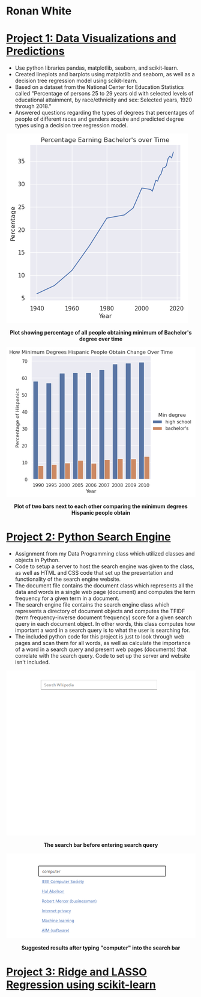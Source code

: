# Ronan White

# [Project 1: Data Visualizations and Predictions](https://github.com/rpwhite02/Portfolio/tree/main/Project%201)
* Use python libraries pandas, matplotlib, seaborn, and scikit-learn.
* Created lineplots and barplots using matplotlib and seaborn, as well as a decision tree regression model using scikit-learn.
* Based on a dataset from the National Center for Education Statistics called "Percentage of persons 25 to 29 years old with
selected levels of educational attainment, by race/ethnicity and sex: Selected years, 1920 through 2018."
* Answered questions regarding the types of degrees that percentages of people of different races and genders acquire and predicted
degree types using a decision tree regression model.

![](/images/lineplot.png)
<figcaption align = "center">
<b> Plot showing percentage of all people obtaining minimum of Bachelor's degree over time</b>
</figcaption>


![](/images/hispanicplot.png)
<figcaption align = "center">
<b>Plot of two bars next to each other comparing the minimum degrees Hispanic people obtain</b>
</figcaption>


# [Project 2: Python Search Engine](https://github.com/rpwhite02/Portfolio/tree/main/Project%202)
* Assignment from my Data Programming class which utilized classes and objects in Python.
* Code to setup a server to host the search engine was given to the class, as well as HTML and CSS
code that set up the presentation and functionality of the search engine website.
* The document file contains the document class which represents all the data and words in a
single web page (document) and computes the term frequency for a given term in a document.
* The search engine file contains the search engine class which represents a directory of document
objects and computes the TFIDF (term frequency-inverse document frequency) score for a given
search query in each document object. In other words, this class computes how important a word
in a search query is to what the user is searching for.
* The included python code for this project is just to look through web pages and scan them for all words, as
well as calculate the importance of a word in a search query and present web pages (documents) that
correlate with the search query. Code to set up the server and website isn't included.

![](/images/searchbar.png)
<figcaption align = "center">
<b>The search bar before entering search query</b>
</figcaption>


![](/images/searchresults.png)
<figcaption align = "center">
<b>Suggested results after typing "computer" into the search bar</b>
</figcaption>


# [Project 3: Ridge and LASSO Regression using scikit-learn]()

